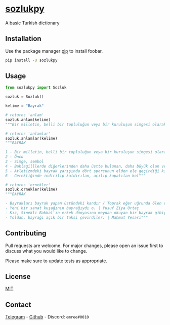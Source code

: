 # [sozlukpy](https://pypi.org/project/sozlukpy/) 

A basic Turkish dictionary

## Installation

Use the package manager [pip](https://pip.pypa.io/en/stable/) to install foobar.

```bash
pip install -U sozlukpy
```

## Usage

```python
from sozlukpy import Sozluk

sozluk = Sozluk()

kelime = "Bayrak"

# returns 'anlam'
sozluk.anlam(kelime)
"""Bir milletin, belli bir topluluğun veya bir kuruluşun simgesi olarak kullanılan, renk ve biçimle özelleştirilmiş, genellikle dikdörtgen biçiminde kumaş, sancak"""

# returns 'anlamlar'
sozluk.anlamlar(kelime)
"""BAYRAK

1 - Bir milletin, belli bir topluluğun veya bir kuruluşun simgesi olarak kullanılan, renk ve biçimle özelleştirilmiş, genellikle dikdörtgen biçiminde kumaş, sancak
2 - Öncü
3 - Simge, sembol
4 - Baklagilllerde diğerlerinden daha üstte bulunan, daha büyük olan ve çoğunlukla başka bir renkte ve yuvarlakça olan taç yaprağı
5 - Atletizmdeki bayrak yarışında dört sporcunun elden ele geçirdiği kısa, yuvarlak sopa
6 - Gerektiğinde indirilip kaldırılan, açılıp kapatılan kol"""

# returns 'ornekler'
sozluk.ornekler(kelime)
"""BAYRAK

- Bayrakları bayrak yapan üstündeki kandır / Toprak eğer uğrunda ölen varsa vatandır | Mithat Cemal Kuntay
- Yeni bir sanat kuşağının bayrağıydı o. | Yusuf Ziya Ortaç
- Kız, Sinekli Bakkal'ın erkek dünyasına meydan okuyan bir bayrak gibiydi. | Halide Edip Adıvar
- Yoldan, bayrağı açık bir taksi çevirdiler. | Mahmut Yesari"""

```

## Contributing

Pull requests are welcome. For major changes, please open an issue first
to discuss what you would like to change.

Please make sure to update tests as appropriate.

## License

[MIT](https://choosealicense.com/licenses/mit/)

## Contact

[Telegram](https://t.me/ReWoxi) - [Github](https://github.com/Meinos10) - Discord: ```emree#0010```
